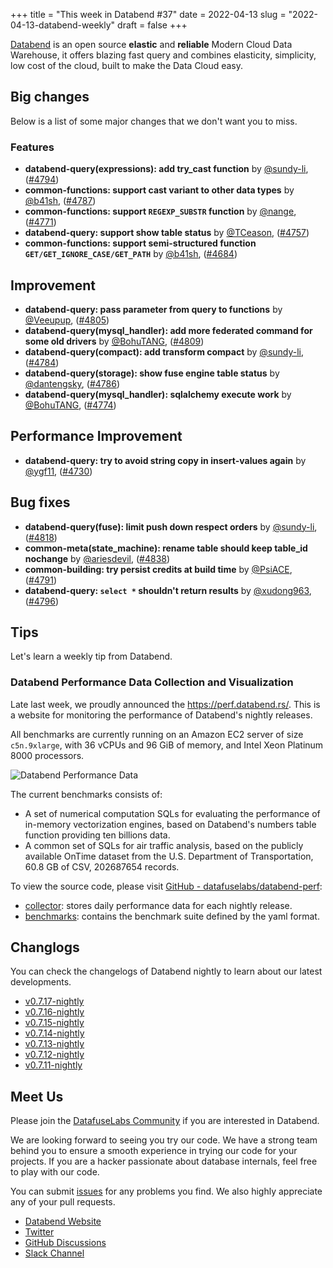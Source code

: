 +++
title = "This week in Databend #37"
date = 2022-04-13
slug = "2022-04-13-databend-weekly"
draft = false
+++

[Databend](https://github.com/datafuselabs/databend) is an open source **elastic** and **reliable** Modern Cloud Data Warehouse, it offers blazing fast query and combines elasticity, simplicity, low cost of the cloud, built to make the Data Cloud easy.

## Big changes

Below is a list of some major changes that we don't want you to miss.

### Features

- **databend-query(expressions): add try_cast function** by [@sundy-li](https://github.com/sundy-li), ([#4794](https://github.com/datafuselabs/databend/pull/4794))
- **common-functions: support cast variant to other data types** by [@b41sh](https://github.com/b41sh), ([#4787](https://github.com/datafuselabs/databend/pull/4787))
- **common-functions: support `REGEXP_SUBSTR` function** by [@nange](https://github.com/nange), ([#4771](https://github.com/datafuselabs/databend/pull/4771))
- **databend-query: support show table status** by [@TCeason](https://github.com/TCeason), ([#4757](https://github.com/datafuselabs/databend/pull/4757))
- **common-functions: support semi-structured function `GET/GET_IGNORE_CASE/GET_PATH`** by [@b41sh](https://github.com/b41sh), ([#4684](https://github.com/datafuselabs/databend/pull/4684))

## Improvement

- **databend-query: pass parameter from query to functions** by [@Veeupup](https://github.com/Veeupup), ([#4805](https://github.com/datafuselabs/databend/pull/4805))
- **databend-query(mysql_handler): add more federated command for some old drivers** by [@BohuTANG](https://github.com/BohuTANG), ([#4809](https://github.com/datafuselabs/databend/pull/4809))
- **databend-query(compact): add transform compact** by [@sundy-li](https://github.com/sundy-li), ([#4784](https://github.com/datafuselabs/databend/pull/4784))
- **databend-query(storage): show fuse engine table status** by [@dantengsky](https://github.com/dantengsky), ([#4786](https://github.com/datafuselabs/databend/pull/4786))
- **databend-query(mysql_handler): sqlalchemy execute work** by [@BohuTANG](https://github.com/BohuTANG), ([#4774](https://github.com/datafuselabs/databend/pull/4774))

## Performance Improvement

- **databend-query: try to avoid string copy in insert-values again** by [@ygf11](https://github.com/ygf11), ([#4730](https://github.com/datafuselabs/databend/pull/4730))

## Bug fixes

- **databend-query(fuse): limit push down respect orders** by [@sundy-li](https://github.com/sundy-li), ([#4818](https://github.com/datafuselabs/databend/pull/4818))
- **common-meta(state_machine): rename table should keep table_id nochange** by [@ariesdevil](https://github.com/ariesdevil), ([#4838](https://github.com/datafuselabs/databend/pull/4838))
- **common-building:  try persist credits at build time** by [@PsiACE](https://github.com/PsiACE), ([#4791](https://github.com/datafuselabs/databend/pull/4791))
- **databend-query: `select *` shouldn't return results** by [@xudong963](https://github.com/xudong963), ([#4796](https://github.com/datafuselabs/databend/pull/4796))

## Tips

Let's learn a weekly tip from Databend.

### Databend Performance Data Collection and Visualization

Late last week, we proudly announced the <https://perf.databend.rs/>. This is a website for monitoring the performance of Databend's nightly releases.

All benchmarks are currently running on an Amazon EC2 server of size `c5n.9xlarge`, with 36 vCPUs and 96 GiB of memory, and Intel Xeon Platinum 8000 processors.

![Databend Performance Data](https://weekly.databend.rs/images/databend-performance-data.png)

The current benchmarks consists of:
- A set of numerical computation SQLs for evaluating the performance of in-memory vectorization engines, based on Databend's numbers table function providing ten billions data.
- A common set of SQLs for air traffic analysis, based on the publicly available OnTime dataset from the U.S. Department of Transportation, 60.8 GB of CSV, 202687654 records.

To view the source code, please visit [GitHub - datafuselabs/databend-perf](https://github.com/datafuselabs/databend-perf):

- [collector](https://github.com/datafuselabs/databend-perf/tree/main/collector): stores daily performance data for each nightly release.
- [benchmarks](https://github.com/datafuselabs/databend-perf/tree/main/benchmarks): contains the benchmark suite defined by the yaml format.

## Changlogs

You can check the changelogs of Databend nightly to learn about our latest developments.

- [v0.7.17-nightly](https://github.com/datafuselabs/databend/releases/tag/v0.7.17-nightly)
- [v0.7.16-nightly](https://github.com/datafuselabs/databend/releases/tag/v0.7.16-nightly)
- [v0.7.15-nightly](https://github.com/datafuselabs/databend/releases/tag/v0.7.15-nightly)
- [v0.7.14-nightly](https://github.com/datafuselabs/databend/releases/tag/v0.7.14-nightly)
- [v0.7.13-nightly](https://github.com/datafuselabs/databend/releases/tag/v0.7.13-nightly)
- [v0.7.12-nightly](https://github.com/datafuselabs/databend/releases/tag/v0.7.12-nightly)
- [v0.7.11-nightly](https://github.com/datafuselabs/databend/releases/tag/v0.7.11-nightly)

## Meet Us

Please join the [DatafuseLabs Community](https://github.com/datafuselabs/) if you are interested in Databend.

We are looking forward to seeing you try our code. We have a strong team behind you to ensure a smooth experience in trying our code for your projects.
If you are a hacker passionate about database internals, feel free to play with our code.

You can submit [issues](https://github.com/datafuselabs/databend/issues) for any problems you find. We also highly appreciate any of your pull requests.

- [Databend Website](https://databend.rs)
- [Twitter](https://twitter.com/Datafuse_Labs)
- [GitHub Discussions](https://github.com/datafuselabs/databend/discussions)
- [Slack Channel](https://link.databend.rs/join-slack)
